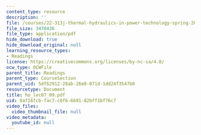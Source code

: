 ```yaml
---
content_type: resource
description: ''
file: /courses/22-313j-thermal-hydraulics-in-power-technology-spring-2007/0af16fcbfac7c6f66b9182bff1bf76c7_ho_lec07_09.pdf
file_size: 3470436
file_type: application/pdf
hide_download: true
hide_download_original: null
learning_resource_types:
- Readings
license: https://creativecommons.org/licenses/by-nc-sa/4.0/
ocw_type: OCWFile
parent_title: Readings
parent_type: CourseSection
parent_uid: 5df62912-28ab-26e8-071d-1dd24f3547b0
resourcetype: Document
title: ho_lec07_09.pdf
uid: 0af16fcb-fac7-c6f6-6b91-82bff1bf76c7
video_files:
  video_thumbnail_file: null
video_metadata:
  youtube_id: null
---
```

